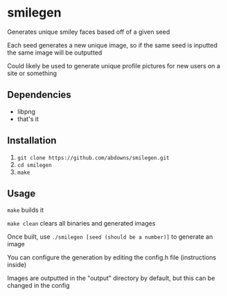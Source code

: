 # smilegen

Generates unique smiley faces based off of a given seed

Each seed generates a new unique image, so if the same seed is inputted the same image will be outputted


Could likely be used to generate unique profile pictures for new users on a site or something

## Dependencies

- libpng
- that's it

## Installation

1. `git clone https://github.com/abdowns/smilegen.git`
1. `cd smilegen`
1. `make`

## Usage

`make` builds it

`make clean` clears all binaries and generated images


Once built, use `./smilegen [seed (should be a number)]` to generate an image


You can configure the generation by editing the config.h file (instructions inside)

Images are outputted in the "output" directory by default, but this can be changed in the config
